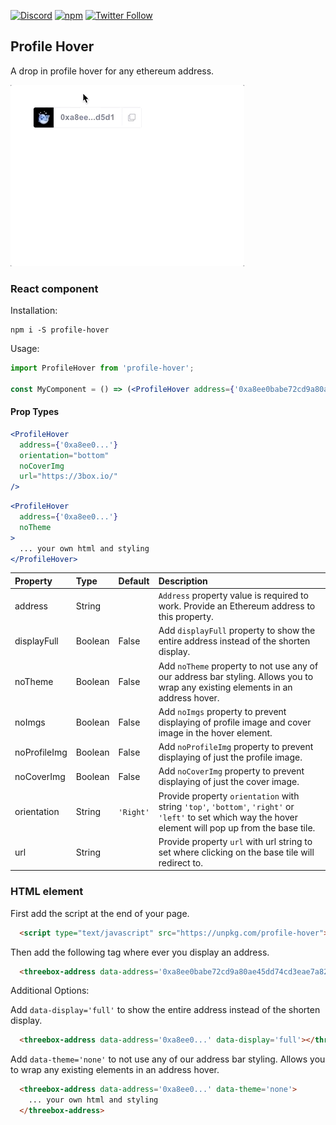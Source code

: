 [![Discord](https://img.shields.io/discord/484729862368526356.svg?style=for-the-badge)](https://discordapp.com/invite/Z3f3Cxy)
[![npm](https://img.shields.io/npm/v/profile-hover.svg?style=for-the-badge)](https://www.npmjs.com/package/profile-hover)
[![Twitter Follow](https://img.shields.io/twitter/follow/3boxdb.svg?style=for-the-badge&label=Twitter)](https://twitter.com/3boxdb)

## Profile Hover

A drop in profile hover for any ethereum address.

![Profile Hover](./example/profile-hover.gif)

### React component
Installation:

```shell
npm i -S profile-hover
```

Usage:

```jsx
import ProfileHover from 'profile-hover';

const MyComponent = () => (<ProfileHover address={'0xa8ee0babe72cd9a80ae45dd74cd3eae7a82fd5d1'} />);
```

#### Prop Types

```jsx
<ProfileHover 
  address={'0xa8ee0...'}
  orientation="bottom"
  noCoverImg
  url="https://3box.io/"
/>
```
```jsx
<ProfileHover 
  address={'0xa8ee0...'} 
  noTheme
>
  ... your own html and styling
</ProfileHover>
```

| Property | Type          | Default  | Description |
| :-------------------------------- | :-------------------------------------------------------- | :------------------------------------------------------------------------------------------------------------- | :--------------------------------------------------------------------------------------------------------------------------------------------------------------------------------------------------------------------------------------------------------------------------------------------------------------------------------------------------------------------------------------------------------------------------------------------------------------------- |
| address    | String        |    | `Address` property value is required to work.  Provide an Ethereum address to this property. |
| displayFull    | Boolean        | False   | Add `displayFull` property to show the entire address instead of the shorten display.|
| noTheme    | Boolean       |  False   | Add `noTheme` property to not use any of our address bar styling. Allows you to wrap any existing elements in an address hover.                                                                                                                                                                                                                                                                                                             |
| noImgs    | Boolean        | False   | Add `noImgs` property to prevent displaying of profile image and cover image in the hover element.                                                                                                                    |
| noProfileImg    | Boolean       |  False   | Add `noProfileImg` property to prevent displaying of just the profile image. |
| noCoverImg    | Boolean       |  False   | Add `noCoverImg` property to prevent displaying of just the cover image. |
| orientation    | String       |  `'Right'`   | Provide property `orientation` with string `'top'`, `'bottom'`, `'right'` or `'left'` to set which way the hover element will pop up from the base tile.|
| url    | String       |   | Provide property `url` with url string to set where clicking on the base tile will redirect to.|

### HTML element

First add the script at the end of your page.

```html
  <script type="text/javascript" src="https://unpkg.com/profile-hover"></script>
```

Then add the following tag where ever you display an address.

```html
  <threebox-address data-address='0xa8ee0babe72cd9a80ae45dd74cd3eae7a82fd5d1'></threebox-address>
```

Additional Options:

Add `data-display='full'` to show the entire address instead of the shorten display.

```html
  <threebox-address data-address='0xa8ee0...' data-display='full'></threebox-address>
```

Add `data-theme='none'` to not use any of our address bar styling. Allows you to wrap any existing elements in an address hover.

```html
  <threebox-address data-address='0xa8ee0...' data-theme='none'>
    ... your own html and styling
  </threebox-address>
```

